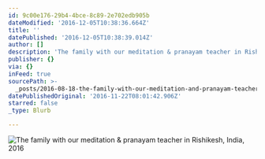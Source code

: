 ```yaml
---
id: 9c00e176-29b4-4bce-8c89-2e702edb905b
dateModified: '2016-12-05T10:38:36.664Z'
title: ''
datePublished: '2016-12-05T10:38:39.014Z'
author: []
description: 'The family with our meditation & pranayam teacher in Rishikesh, India, 2016'
publisher: {}
via: {}
inFeed: true
sourcePath: >-
  _posts/2016-08-18-the-family-with-our-meditation-and-pranayam-teacher-in-rishike.md
datePublishedOriginal: '2016-11-22T08:01:42.906Z'
starred: false
_type: Blurb

---
```

![The family with our meditation & pranayam teacher in Rishikesh, India, 2016](https://the-grid-user-content.s3-us-west-2.amazonaws.com/37bec520-18a3-4fe6-91bf-a8db28b200ec.jpg)